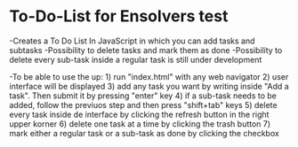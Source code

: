 # To-Do-List for Ensolvers test

-Creates a To Do List In JavaScript in which you can add tasks and subtasks
-Possibility to delete tasks and mark them as done
-Possibility to delete every sub-task inside a regular task is still under development

-To be able to use the up:
    1) run "index.html" with any web navigator
    2) user interface will be displayed
    3) add any task you want by writing inside "Add a task". Then submit it by pressing "enter" key
    4) if a sub-task needs to be added, follow the previuos step and then press "shift+tab" keys
    5) delete every task inside de interface by clicking the refresh button in the right upper korner
    6) delete one task at a time by clicking the trash button
    7) mark either a regular task or a sub-task as done by clicking the checkbox



